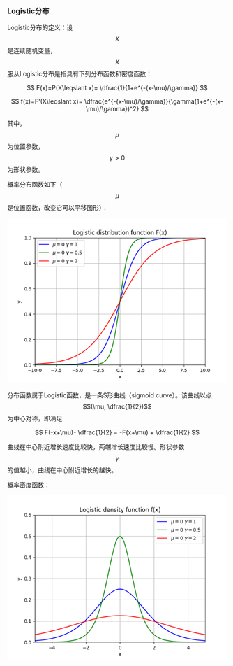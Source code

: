 ### Logistic分布

Logistic分布的定义：设$$X$$是连续随机变量，$$X$$服从Logistic分布是指具有下列分布函数和密度函数：


$$
F(x)=P(X\leqslant x)=    \dfrac{1}{1+e^{-(x-\mu)/\gamma}}
$$



$$
f(x)=F'(X\leqslant x)=    \dfrac{e^{-(x-\mu)/\gamma}}{\gamma(1+e^{-(x-\mu)/\gamma})^2}
$$


其中，$$\mu$$为位置参数，$$\gamma \gt0$$为形状参数。

概率分布函数如下（$$\mu$$是位置函数，改变它可以平移图形）：

![](/assets/logistic_1.png)

分布函数属于Logistic函数，是一条S形曲线（sigmoid curve）。该曲线以点$$(\mu,     \dfrac{1}{2})$$为中心对称，即满足


$$
F(-x+\mu)-    \dfrac{1}{2} = -F(x+\mu) +    \dfrac{1}{2}
$$


曲线在中心附近增长速度比较快，两端增长速度比较慢。形状参数$$\gamma$$的值越小，曲线在中心附近增长的越快。

概率密度函数：

![](/assets/logistic_2.png)

